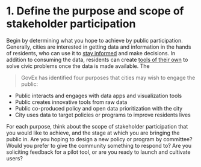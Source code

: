 # 1. **Define the purpose and scope of stakeholder participation**
Begin by determining what you hope to achieve by public participation. 
Generally, cities are interested in getting data and information in the hands of residents, who can use it to [stay informed](http://gis.aurora-il.org/myplace/) and make decisions.  In addition to consuming the data, residents can create [tools of their own](http://votedenton.org/) to solve civic problems once the data is made available. The 
 
> GovEx has identified four purposes that cities may wish to engage the public:
* Public interacts and engages with data apps and visualization tools
* Public creates innovative tools from raw data
* Public co-produced policy and open data prioritization with the city
* City uses data to target policies or programs to improve residents lives

For each purpose, think about the scope of stakeholder participation that you would like to achieve, and the stage at which you are bringing the public in. Are you hoping to design a new policy or program by committee? Would you prefer to give the community something to respond to? Are you soliciting feedback for a pilot tool, or are you ready to launch and cultivate users?
